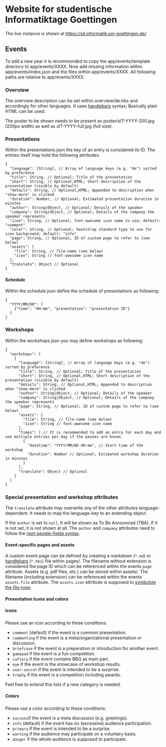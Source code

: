 # Website for studentische Informatiktage Goettingen

The live instance is shown at https://sit.informatik.uni-goettingen.de/

## Events

To add a new year it is recommended to copy the app/events/template directory to app/events/XXXX. Now add missing information within app/events/index.json and the files within app/events/XXXX.
All following paths are relative to app/events/XXXX.

### Overview

The overview description can be set within overview/de.hbs and accordingly for other languages. It uses [handlebars](http://handlebarsjs.com/) syntax; Basically plain HTML can be used.

The poster to be shown needs to be present as poster/sIT-YYYY-200.jpg (200px width) as well as sIT-YYYY-full.jpg (full size).

### Presentations

Within the presentations.json the key of an entry is considered its ID. The entries itself may hold the following attributes:

```
{
  "language": [String], // Array of language keys (e.g. "de") sorted by preference
  "title": String, // Optional; Title of the presentation
  "short": String, // Optional,HTML; Short description of the presentation (visible by default)
  "details": String, // Optional,HTML; Appended to description when "show more" is clicked
  "duration": Number, // Optional; Estimated presentation duration in minutes
  "author": String|Object, // Optional; Details of the speaker
  "company": String|Object, // Optional; Details of the company the speaker represents
  "icon": String, // Optional; font-awesome icon name to use; default: "comment"
  "color": String, // Optional; bootstrap standard type to use for icon background; default: "info"
  "page": String, // Optional; ID of custom page to refer to (see below)
  "assets": [
    "file": String, // file-name (see below)
    "icon": String // font-awesome icon name
  ],
  "translate": Object // Optional
}
```

#### Schedule

Within the schedule.json define the schedule of presentations as following:

```
{
  "YYYY/MM/DD": [
    {"time": "HH:mm", "presentation": "presentation ID"}
  ]
}
```

### Workshops

Within the workshops.json you may define workshops as following:

```
{
  "workshops": [
    {
      "language": [String], // Array of language keys (e.g. "de") sorted by preference
      "title": String, // Optional; Title of the presentation
      "short": String, // Optional,HTML; Short description of the presentation (visible by default)
      "details": String, // Optional,HTML; Appended to description when "show more" is clicked
      "author": String|Object, // Optional; Details of the speaker
      "company": String|Object, // Optional; Details of the company the speaker represents
      "page": String, // Optional; ID of custom page to refer to (see below)
      "assets": [
        "file": String, // file-name (see below)
        "icon": String // font-awesome icon name
      ],
      "times": [ // It is recommended to add an entry for each day and use multiple entries per day if the pauses are known
        {
          "datetime": "YYYY/MM/DD HH:mm", // Start time of the workshop
          "duration": Number // Optional; Estimated workshop duration in minutes
        }
      ],
      "translate": Object // Optional
    }
  ]
}
```

### Special presentation and workshop attributes

The `translate` attribute may overwrite any of the other attributes language-dependent. It needs to map the language-key to an extending object.

If the `author` is set to `null`, it will be shown as To Be Announced (TBA). If it is not set, it is not shown at all. The `author` and `company` attributes need to follow the [npm people-fields syntax](https://docs.npmjs.com/files/package.json#people-fields-author-contributors).

#### Event-specific pages and assets

A custom event-page can be defined by creating a markdown (`*.md`) or [handlebars](http://handlebarsjs.com/) (`*.hbs`) file within pages/. The filename without extension is considered the page ID which can be referenced within the events `page` attribute.
Assets (e.g. pdf files, etc.) can be stored within assets/. The filename (including extension) can be referenced within the events `assets.file` attribute. The `assets.icon` attribute is supposed to [symbolize the file-type](http://fontawesome.io/icons/#file-type).

#### Presentation Icons and colors

##### Icons

Please use an icon according to these conditions:

 * `comment` (default) if the event is a common presentation.
 * `commenting` if the event is a meta/organizational presentation or discussion.
 * `briefcase` if the event is a preperation or introduction for another event.
 * `gamepad` if the event is a fun competition.
 * `cutlery` if the event contains BBQ as main part.
 * `eye` if the event is the showcase of workshop results.
 * `user-secret` if the event is intended to be a surprise.
 * `trophy` if the event is a competition including awards.

Feel free to extend this lists if a new category is needed.

##### Colors

Please use a color according to these conditions:

 * `success`if the event is a meta discussion (e.g. greetings).
 * `info` (default) if the event has no (excessive) audience participation.
 * `primary` if the event is intended to be a surprise.
 * `warning` if the audience may participate on a voluntary basis.
 * `danger` if the whole audience is supposed to participate.

